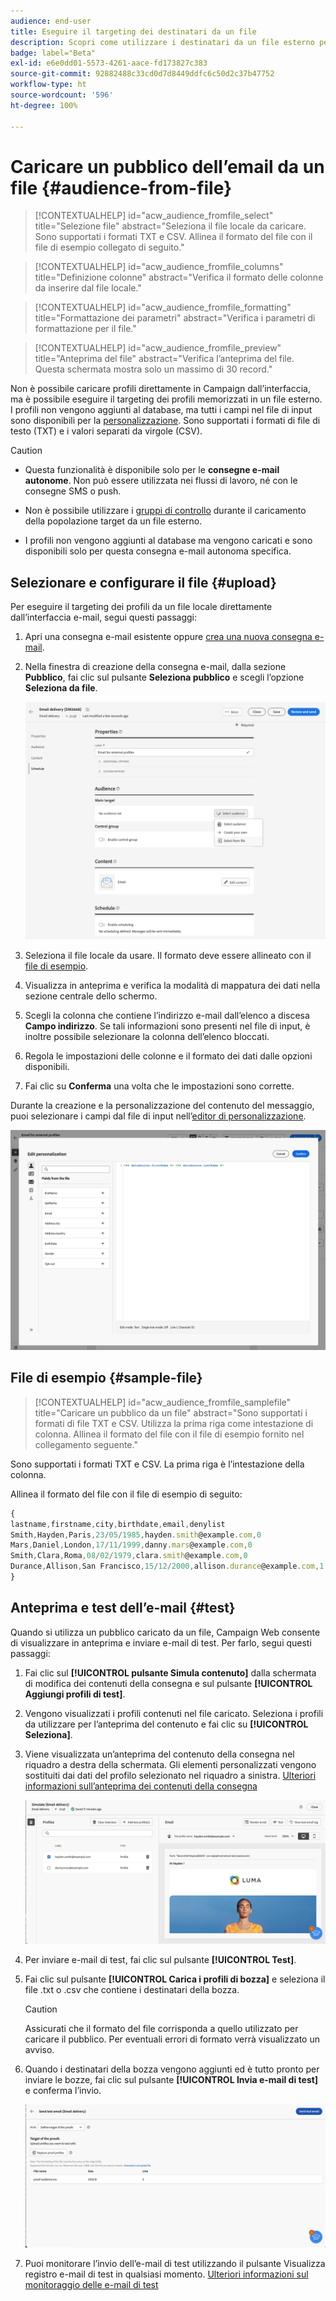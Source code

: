 ```yaml
---
audience: end-user
title: Eseguire il targeting dei destinatari da un file
description: Scopri come utilizzare i destinatari da un file esterno per creare il pubblico dell’e-mail
badge: label="Beta"
exl-id: e6e0dd01-5573-4261-aace-fd173827c383
source-git-commit: 92882488c33cd0d7d8449ddfc6c50d2c37b47752
workflow-type: ht
source-wordcount: '596'
ht-degree: 100%

---
```


# Caricare un pubblico dell’email da un file {#audience-from-file}

>[!CONTEXTUALHELP]
>id="acw_audience_fromfile_select"
>title="Selezione file"
>abstract="Seleziona il file locale da caricare. Sono supportati i formati TXT e CSV. Allinea il formato del file con il file di esempio collegato di seguito."

>[!CONTEXTUALHELP]
>id="acw_audience_fromfile_columns"
>title="Definizione colonne"
>abstract="Verifica il formato delle colonne da inserire dal file locale."

>[!CONTEXTUALHELP]
>id="acw_audience_fromfile_formatting"
>title="Formattazione dei parametri"
>abstract="Verifica i parametri di formattazione per il file."


>[!CONTEXTUALHELP]
>id="acw_audience_fromfile_preview"
>title="Anteprima del file"
>abstract="Verifica l’anteprima del file. Questa schermata mostra solo un massimo di 30 record."



Non è possibile caricare profili direttamente in Campaign dall’interfaccia, ma è possibile eseguire il targeting dei profili memorizzati in un file esterno. I profili non vengono aggiunti al database, ma tutti i campi nel file di input sono disponibili per la [personalizzazione](../personalization/gs-personalization.md). Sono supportati i formati di file di testo (TXT) e i valori separati da virgole (CSV).

>[!CAUTION]
>
>* Questa funzionalità è disponibile solo per le **consegne e-mail autonome**. Non può essere utilizzata nei flussi di lavoro, né con le consegne SMS o push.
>
>* Non è possibile utilizzare i [gruppi di controllo](control-group.md) durante il caricamento della popolazione target da un file esterno.
>
>* I profili non vengono aggiunti al database ma vengono caricati e sono disponibili solo per questa consegna e-mail autonoma specifica.

## Selezionare e configurare il file {#upload}

Per eseguire il targeting dei profili da un file locale direttamente dall’interfaccia e-mail, segui questi passaggi:

1. Apri una consegna e-mail esistente oppure [crea una nuova consegna e-mail](../email/create-email.md).
1. Nella finestra di creazione della consegna e-mail, dalla sezione **Pubblico**, fai clic sul pulsante **Seleziona pubblico** e scegli l’opzione **Seleziona da file**.

   ![](assets/select-from-file.png)

1. Seleziona il file locale da usare. Il formato deve essere allineato con il [file di esempio](#sample-file).
1. Visualizza in anteprima e verifica la modalità di mappatura dei dati nella sezione centrale dello schermo.
1. Scegli la colonna che contiene l’indirizzo e-mail dall’elenco a discesa **Campo indirizzo**. Se tali informazioni sono presenti nel file di input, è inoltre possibile selezionare la colonna dell’elenco bloccati.
1. Regola le impostazioni delle colonne e il formato dei dati dalle opzioni disponibili.
1. Fai clic su **Conferma** una volta che le impostazioni sono corrette.

Durante la creazione e la personalizzazione del contenuto del messaggio, puoi selezionare i campi dal file di input nell’[editor di personalizzazione](../personalization/gs-personalization.md).

![](assets/select-external-perso.png)

## File di esempio {#sample-file}

>[!CONTEXTUALHELP]
>id="acw_audience_fromfile_samplefile"
>title="Caricare un pubblico da un file"
>abstract="Sono supportati i formati di file TXT e CSV. Utilizza la prima riga come intestazione di colonna. Allinea il formato del file con il file di esempio fornito nel collegamento seguente."

Sono supportati i formati TXT e CSV. La prima riga è l’intestazione della colonna.

Allinea il formato del file con il file di esempio di seguito:

```javascript
{
lastname,firstname,city,birthdate,email,denylist
Smith,Hayden,Paris,23/05/1985,hayden.smith@example.com,0
Mars,Daniel,London,17/11/1999,danny.mars@example.com,0
Smith,Clara,Roma,08/02/1979,clara.smith@example.com,0
Durance,Allison,San Francisco,15/12/2000,allison.durance@example.com,1
}
```

## Anteprima e test dell’e-mail {#test}

Quando si utilizza un pubblico caricato da un file, Campaign Web consente di visualizzare in anteprima e inviare e-mail di test. Per farlo, segui questi passaggi:

1. Fai clic sul **[!UICONTROL pulsante Simula contenuto]** dalla schermata di modifica dei contenuti della consegna e sul pulsante **[!UICONTROL Aggiungi profili di test]**.

1. Vengono visualizzati i profili contenuti nel file caricato. Seleziona i profili da utilizzare per l’anteprima del contenuto e fai clic su **[!UICONTROL Seleziona]**.

1. Viene visualizzata un’anteprima del contenuto della consegna nel riquadro a destra della schermata. Gli elementi personalizzati vengono sostituiti dai dati del profilo selezionato nel riquadro a sinistra. [Ulteriori informazioni sull’anteprima dei contenuti della consegna](../preview-test/preview-content.md)

   ![](assets/file-upload-preview.png)

1. Per inviare e-mail di test, fai clic sul pulsante **[!UICONTROL Test]**.

1. Fai clic sul pulsante **[!UICONTROL Carica i profili di bozza]** e seleziona il file .txt o .csv che contiene i destinatari della bozza.

   >[!CAUTION]
   >
   >Assicurati che il formato del file corrisponda a quello utilizzato per caricare il pubblico. Per eventuali errori di formato verrà visualizzato un avviso.

1. Quando i destinatari della bozza vengono aggiunti ed è tutto pronto per inviare le bozze, fai clic sul pulsante **[!UICONTROL Invia e-mail di test]** e conferma l’invio.

   ![](assets/file-upload-test.png)

1. Puoi monitorare l’invio dell’e-mail di test utilizzando il pulsante Visualizza registro e-mail di test in qualsiasi momento. [Ulteriori informazioni sul monitoraggio delle e-mail di test](../preview-test/test-deliveries.md#access-sent-test-deliveries-access-proofs)

